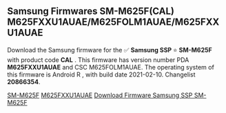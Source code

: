 <h2>Samsung Firmwares SM-M625F(CAL) M625FXXU1AUAE/M625FOLM1AUAE/M625FXXU1AUAE</h2>
Download the Samsung firmware for the ✅ <strong>Samsung SSP </strong> ⭐ <strong>SM-M625F</strong> with product code <strong>CAL</strong> . This firmware has version number PDA <strong>M625FXXU1AUAE</strong> and CSC M625FOLM1AUAE. The operating system of this firmware is Android R , with build date 2021-02-10. Changelist <strong>20866354</strong>.


[SM-M625F](https://samfirm.shop/samsung/model/SM-M625F)
[M625FXXU1AUAE](https://samfirm.shop/samsung/pda/M625FXXU1AUAE)
[Download Firmware Samsung SSP SM-M625F](https://samfirm.shop/samsung/firmware/481667)
